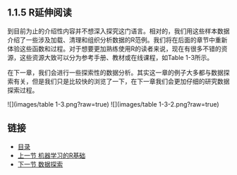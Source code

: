 ## 1.1.5 R延伸阅读 ##

到目前为止的介绍性内容并不想深入探究这门语言。相对的，我们用这些样本数据介绍了一些涉及加载、清理和组织分析数据的R范例。我们将在后面的章节中重新体验这些函数和过程。对于想要更加熟练使用R的读者来说，现在有很多不错的资源，这些资源大致可以分为参考手册、教材或在线课程，如Table 1-3所示。

在下一章，我们会进行一些探索性的数据分析。其实这一章的例子大多都与数据探索有关，但是我们只是比较快的浏览了一下，在下一章我们会更加仔细的研究数据探索过程。

![](images/table 1-3.png?raw=true)
![](images/table 1-3-2.png?raw=true)

## 链接 ##
* [目录](<list.md>)
* [上一节 机器学习的R基础](1.1.4.md)
* [下一节 数据探索](2.1.md)